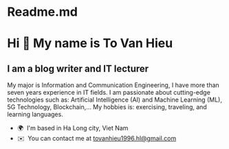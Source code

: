 # Readme.md
Hi 👋 My name is To Van Hieu
============================

I am a blog writer and IT lecturer
----------------------------------

My major is Information and Communication Engineering, I have more than seven years experience in IT fields. I am passionate about cutting-edge technologies such as: Artificial Intelligence (AI) and Machine Learning (ML), 5G Technology, Blockchain,... My hobbies is: exercising, traveling, and learning languages.

*   🌍  I'm based in Ha Long city, Viet Nam
*   ✉️  You can contact me at [tovanhieu1996.hl@gmail.com](mailto:tovanhieu1996.hl@gmail.com)
